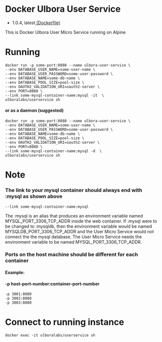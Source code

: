 # Docker Ulbora User Service
- 1.0.4, latest[ (Dockerfile)](https://github.com/Ulbora/docker_ulbora_user_service/blob/master/Dockerfile)

This is Docker Ulbora User Micro Service running on Alpine


# Running
```
docker run -p some-port:8080 --name ulbora-user-service \
--env DATABASE_USER_NAME=some-user-name \
--env DATABASE_USER_PASSWORD=some-user-password \
--env DATABASE_NAME=some-db-name \
--env DATABASE_POOL_SIZE=pool-size \
--env OAUTH2_VALIDATION_URI=oauth2-server \
--env PORT=8080 \
--link some-mysql-container-name:mysql -it  \
ulboralabs/userservice sh
```
#### or as a daemon (suggested)
```
docker run -p some-port:8080 --name ulbora-user-service \
--env DATABASE_USER_NAME=some-user-name \
--env DATABASE_USER_PASSWORD=some-user-password \
--env DATABASE_NAME=some-db-name \
--env DATABASE_POOL_SIZE=pool-size \
--env OAUTH2_VALIDATION_URI=oauth2-server \
--env PORT=8080 \
--link some-mysql-container-name:mysql -d  \
ulboralabs/userservice sh
```
# Note
### The link to your mysql container should always end with :mysql as shown above
```
--link some-mysql-container-name:mysql 
```
The :mysql is an alias that produces an environment variable named MYSQL_PORT_3306_TCP_ADDR inside the web container.
If :mysql were to be changed to :mysqldb, then the environment variable would be named MYSQLDB_PORT_3306_TCP_ADDR and 
the User Micro Service would not connect the the mysql database. The User Micro Service needs the environment variable to be 
named MYSQL_PORT_3306_TCP_ADDR.

### Ports on the host machine should be different for each container
#### Example: 
#### -p host-port-number:container-port-number
```
-p 3001:8080 
-p 3002:8080 
-p 3003:8080
```

# Connect to running instance
```
docker exec -it ulboralabs/userservice sh
```

